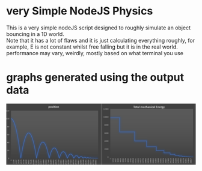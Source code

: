 # very Simple NodeJS Physics
This is a very simple nodeJS script designed to roughly simulate an object bouncing in a 1D world.
<br/> Note that it has a lot of flaws and it is just calculating everything roughly, for example, E is not constant whilst free falling but it is in the real world.
<br/> performance may vary, weirdly, mostly based on what terminal you use
# graphs generated using the output data
<img src="screenshot1.png" alt="Screenshot">
